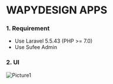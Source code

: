 # WAPYDESIGN APPS

### 1. Requirement
- Use Laravel 5.5.43 (PHP >= 7.0)
- Use Sufee Admin

### 2. UI

![Picture1](https://user-images.githubusercontent.com/29891035/63634911-f5025980-c686-11e9-9eac-e887e0f14b35.png)
